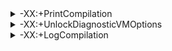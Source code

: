 <details>
<summary>-XX:+PrintCompilation</summary>
<br>
</details>

<details>
<summary>-XX:+UnlockDiagnosticVMOptions</summary>
<br>
</details>

<details>
<summary>-XX:+LogCompilation</summary>
<br>
</details>